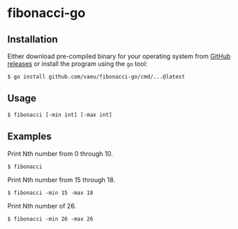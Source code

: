 # fibonacci-go

## Installation

Either download pre-compiled binary for your operating system from
[GitHub releases](https://github.com/vaeu/fibonacci-go/releases) or
install the program using the `go` tool:

```
$ go install github.com/vaeu/fibonacci-go/cmd/...@latest
```

## Usage

```
$ fibonacci [-min int] [-max int]
```

## Examples

Print Nth number from 0 through 10.

```
$ fibonacci
```

Print Nth number from 15 through 18.

```
$ fibonacci -min 15 -max 18
```

Print Nth number of 26.

```
$ fibonacci -min 26 -max 26
```
